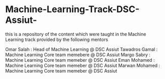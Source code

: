 # Machine-Learning-Track-DSC-Assiut-
this is a repository of the content which were taught in the Machine Learning track provided by the following mentors

Omar Salah : Head of Machine Learning @ DSC Assiut 
Tawadros Gamal : Machine Learning Core team memebere @ DSC Assiut
Margo Sabry : Machine Learning Core team memeber @ DSC Assiut 
Eman Mohamed : Machine Learning Core team memeber @ DSC Assiut 
Marwan Mohamed : Machine Learning Core team memeber @ DSC Assiut 



